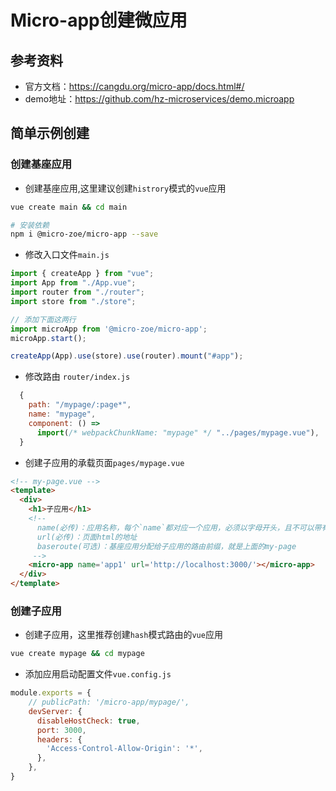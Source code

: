 # Micro-app创建微应用

## 参考资料

* 官方文档：https://cangdu.org/micro-app/docs.html#/
* demo地址：https://github.com/hz-microservices/demo.microapp

## 简单示例创建


### 创建基座应用

* 创建基座应用,这里建议创建`histrory`模式的`vue`应用

```bash
vue create main && cd main

# 安装依赖
npm i @micro-zoe/micro-app --save
```

* 修改入口文件`main.js`

```js
import { createApp } from "vue";
import App from "./App.vue";
import router from "./router";
import store from "./store";

// 添加下面这两行
import microApp from '@micro-zoe/micro-app';
microApp.start();

createApp(App).use(store).use(router).mount("#app");
```

* 修改路由 `router/index.js`

```js
  {
    path: "/mypage/:page*",
    name: "mypage",
    component: () =>
      import(/* webpackChunkName: "mypage" */ "../pages/mypage.vue"),
  }
```

* 创建子应用的承载页面`pages/mypage.vue`

```html
<!-- my-page.vue -->
<template>
  <div>
    <h1>子应用</h1>
    <!-- 
      name(必传)：应用名称，每个`name`都对应一个应用，必须以字母开头，且不可以带有 `.`、`#` 等特殊符号
      url(必传)：页面html的地址
      baseroute(可选)：基座应用分配给子应用的路由前缀，就是上面的my-page
     -->
    <micro-app name='app1' url='http://localhost:3000/'></micro-app>
  </div>
</template>
```

### 创建子应用

* 创建子应用，这里推荐创建`hash`模式路由的`vue`应用

```bash
vue create mypage && cd mypage
```

* 添加应用启动配置文件`vue.config.js`

```js
module.exports = {
    // publicPath: '/micro-app/mypage/',
    devServer: {
      disableHostCheck: true,
      port: 3000,
      headers: {
        'Access-Control-Allow-Origin': '*',
      },
    },
}
```